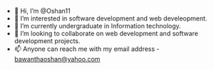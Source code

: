 - 👋 Hi, I’m @Oshan11
- 👀 I’m interested in software development and web develeopment.
- 🌱 I’m currently undergraduate in Information technology.
- 💞️ I’m looking to collaborate on web development and software development projects.
- 📫 Anyone can reach me with my email address - bawanthaoshan@yahoo.com

<!---
Oshan11/Oshan11 is a ✨ special ✨ repository because its `README.md` (this file) appears on your GitHub profile.
You can click the Preview link to take a look at your changes.
--->

